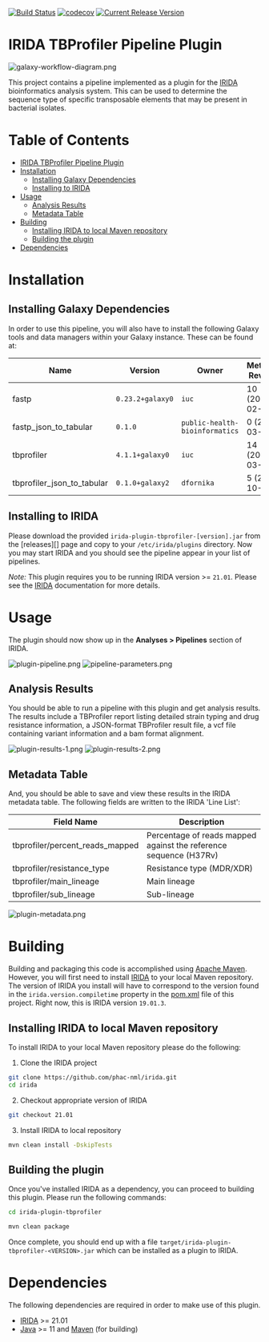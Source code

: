 [![Build Status](https://travis-ci.org/public-health-bioinformatics/irida-plugin-tbprofiler.svg?branch=master)](https://travis-ci.org/public-health-bioinformatics/irida-plugin-tbprofiler)
[![codecov](https://codecov.io/gh/public-health-bioinformatics/irida-plugin-tbprofiler/branch/master/graph/badge.svg)](https://codecov.io/gh/public-health-bioinformatics/irida-plugin-tbprofiler)
[![Current Release Version](https://img.shields.io/github/release/public-health-bioinformatics/irida-plugin-tbprofiler.svg)](https://github.com/public-health-bioinformatics/irida-plugin-tbprofiler/releases)

# IRIDA TBProfiler Pipeline Plugin

![galaxy-workflow-diagram.png][]

This project contains a pipeline implemented as a plugin for the [IRIDA][] bioinformatics analysis system. 
This can be used to determine the sequence type of specific transposable elements that may be present in bacterial isolates.

# Table of Contents

   * [IRIDA TBProfiler Pipeline Plugin](#irida-tbprofiler-pipeline-plugin)
   * [Installation](#installation)
      * [Installing Galaxy Dependencies](#installing-galaxy-dependencies)
      * [Installing to IRIDA](#installing-to-irida)
   * [Usage](#usage)
      * [Analysis Results](#analysis-results)
      * [Metadata Table](#metadata-table)
   * [Building](#building)
      * [Installing IRIDA to local Maven repository](#installing-irida-to-local-maven-repository)
      * [Building the plugin](#building-the-plugin)
   * [Dependencies](#dependencies)

# Installation

## Installing Galaxy Dependencies

In order to use this pipeline, you will also have to install the following Galaxy tools and data 
managers within your Galaxy instance. These can be found at:

| Name                       | Version          | Owner                          | Metadata Revision | Galaxy Toolshed Link                                                                          |
|----------------------------|------------------|------------------------------- |-------------------|-----------------------------------------------------------------------------------------------|
| fastp                      | `0.23.2+galaxy0` | `iuc`                          | 10 (2022-02-03)   | [fastp-10:65b93b623c77](https://toolshed.g2.bx.psu.edu/view/iuc/fastp/65b93b623c77) |
| fastp_json_to_tabular      | `0.1.0`          | `public-health-bioinformatics` |  0 (2022-03-10)   | [fastp_json_to_tabular-0:091a2fb2e7ad](https://toolshed.g2.bx.psu.edu/view/public-health-bioinformatics/fastp_json_to_tabular/091a2fb2e7ad) |
| tbprofiler                 | `4.1.1+galaxy0`  | `iuc`                          | 14 (2022-03-16)   | [tbprofiler-14:ac8250086ac3](https://toolshed.g2.bx.psu.edu/view/iuc/tbprofiler/ac8250086ac3) |
| tbprofiler_json_to_tabular | `0.1.0+galaxy2`  | `dfornika`                     |  5 (2022-10-24)   | [tbprofiler_json_to_tabular-5:90d6f1633abc](https://testtoolshed.g2.bx.psu.edu/view/dfornika/tbprofiler_json_to_tabular/90d6f1633abc) |

## Installing to IRIDA

Please download the provided `irida-plugin-tbprofiler-[version].jar` from the [releases][] page and copy to your 
`/etc/irida/plugins` directory.  Now you may start IRIDA and you should see the pipeline appear in your list of pipelines.

*Note:* This plugin requires you to be running IRIDA version >= `21.01`. Please see the [IRIDA][] documentation for more details.

# Usage

The plugin should now show up in the **Analyses > Pipelines** section of IRIDA.

![plugin-pipeline.png][]
![pipeline-parameters.png][]

## Analysis Results

You should be able to run a pipeline with this plugin and get analysis results. The results include a TBProfiler report 
listing detailed strain typing and drug resistance information, a JSON-format TBProfiler result file, a vcf file containing
variant information and a bam format alignment.

![plugin-results-1.png][]
![plugin-results-2.png][]

## Metadata Table

And, you should be able to save and view these results in the IRIDA metadata table. The following fields are written to
the IRIDA 'Line List':

| Field Name                       | Description                                                                                                                                                        |
|----------------------------------|-------------------------------------------------------------------|
| tbprofiler/percent_reads_mapped  | Percentage of reads mapped against the reference sequence (H37Rv) |
| tbprofiler/resistance_type       | Resistance type (MDR/XDR)                                         |
| tbprofiler/main_lineage          | Main lineage                                                      |
| tbprofiler/sub_lineage           | Sub-lineage                                                       |

![plugin-metadata.png][]

# Building

Building and packaging this code is accomplished using [Apache Maven][maven]. However, you will first need to install [IRIDA][] to your local Maven repository. The version of IRIDA you install will have to correspond to the version found in the `irida.version.compiletime` property in the [pom.xml][] file of this project. Right now, this is IRIDA version `19.01.3`.

## Installing IRIDA to local Maven repository

To install IRIDA to your local Maven repository please do the following:

1. Clone the IRIDA project

```bash
git clone https://github.com/phac-nml/irida.git
cd irida
```

2. Checkout appropriate version of IRIDA

```bash
git checkout 21.01
```

3. Install IRIDA to local repository

```bash
mvn clean install -DskipTests
```

## Building the plugin

Once you've installed IRIDA as a dependency, you can proceed to building this plugin. Please run the following commands:

```bash
cd irida-plugin-tbprofiler

mvn clean package
```

Once complete, you should end up with a file `target/irida-plugin-tbprofiler-<VERSION>.jar` which can be installed as a plugin to IRIDA.

# Dependencies

The following dependencies are required in order to make use of this plugin.

* [IRIDA][] >= 21.01
* [Java][] >= 11 and [Maven][maven] (for building)

[maven]: https://maven.apache.org/
[IRIDA]: http://irida.ca/
[Galaxy]: https://galaxyproject.org/
[Java]: https://www.java.com/
[irida-pipeline]: https://irida.corefacility.ca/documentation/developer/tools/pipelines/
[irida-pipeline-galaxy]: https://irida.corefacility.ca/documentation/developer/tools/pipelines/#galaxy-workflow-development
[irida-wf-ga2xml]: https://github.com/phac-nml/irida-wf-ga2xml
[pom.xml]: pom.xml
[workflows-dir]: src/main/resources/workflows
[workflow-structure]: src/main/resources/workflows/0.2.0/irida_workflow_structure.ga
[irida-plugin-java]: https://github.com/phac-nml/irida/tree/development/src/main/java/ca/corefacility/bioinformatics/irida/plugins/IridaPlugin.java
[irida-updater]: src/main/java/ca/corefacility/bioinformatics/irida/plugins/ExamplePluginUpdater.java
[irida-setup]: https://irida.corefacility.ca/documentation/administrator/index.html
[messages]: src/main/resources/workflows/0.2.0/messages_en.properties
[maven-min-pom]: https://maven.apache.org/guides/introduction/introduction-to-the-pom.html#Minimal_POM
[pf4j-start]: https://pf4j.org/doc/getting-started.html
[plugin-results-1.png]: doc/images/plugin-results-1.png
[plugin-results-2.png]: doc/images/plugin-results-2.png
[plugin-pipeline.png]: doc/images/plugin-pipeline.png
[plugin-metadata.png]: doc/images/plugin-metadata.png
[pipeline-parameters.png]: doc/images/pipeline-parameters.png
[galaxy-workflow-diagram.png]: doc/images/galaxy-workflow-diagram.png
